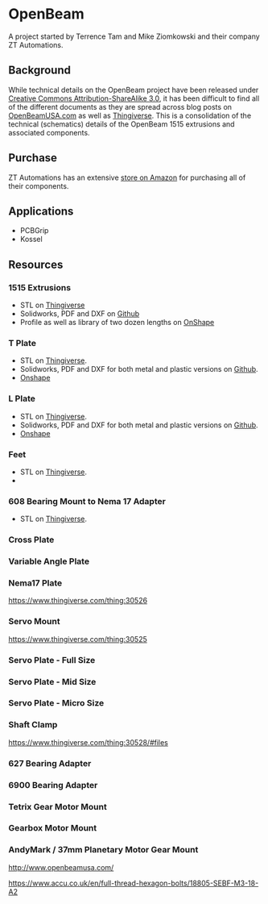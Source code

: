 # OpenBeam
A project started by Terrence Tam and Mike Ziomkowski and their company ZT Automations.

## Background
While technical details on the OpenBeam project have been released under [Creative Commons Attribution-ShareAlike 3.0](https://creativecommons.org/licenses/by-sa/3.0/legalcode), it has been difficult to find all of the different documents as they are spread across blog posts on [OpenBeamUSA.com](http://openbeamusa.com) as well as [Thingiverse](http://thingiverse). This is a consolidation of the technical (schematics) details of the OpenBeam 1515 extrusions and associated components.

## Purchase
ZT Automations has an extensive [store on Amazon](https://www.amazon.com/s/ref=sr_il_to_merchant-items?me=A2J9I03OJ1NNQD) for purchasing all of their components.

## Applications
- PCBGrip
- Kossel

## Resources
### 1515 Extrusions
- STL on [Thingiverse](https://www.thingiverse.com/thing:30521)
- Solidworks, PDF and DXF on [Github](https://github.com/mirskytech/OpenBeam/tree/master/Extrusion)
- Profile as well as library of two dozen lengths on [OnShape](https://cad.onshape.com/documents/bd185d78c18cc8ac10737a74/w/693657db79c6026360bd9351/e/1f507412aec59ec0028640a7)

### T Plate
- STL on [Thingiverse](https://www.thingiverse.com/thing:30524).
- Solidworks, PDF and DXF for both metal and plastic versions on [Github](https://github.com/mirskytech/OpenBeam/tree/master/T%20Plate).
- [Onshape](https://cad.onshape.com/documents/0901af6ddc298f4b61f7c112/w/3b816bb8e6f387746c9d650c/e/a54bc5ec4be4c5b5461c29db)

### L Plate
- STL on [Thingiverse](https://www.thingiverse.com/thing:30523).
- Solidworks, PDF and DXF for both metal and plastic versions on [Github](https://github.com/mirskytech/OpenBeam/tree/master/L%20Plate).
- [Onshape](https://cad.onshape.com/documents/0901af6ddc298f4b61f7c112/w/3b816bb8e6f387746c9d650c/e/ef69ce4db350098ccc6060fa)

### Feet
- STL on [Thingiverse](https://www.thingiverse.com/thing:30529).
-
### 608 Bearing Mount to Nema 17 Adapter
- STL on [Thingiverse](https://www.thingiverse.com/thing:30527).

### Cross Plate
### Variable Angle Plate
### Nema17 Plate
https://www.thingiverse.com/thing:30526
### Servo Mount
https://www.thingiverse.com/thing:30525
### Servo Plate - Full Size
### Servo Plate - Mid Size
### Servo Plate - Micro Size
### Shaft Clamp
https://www.thingiverse.com/thing:30528/#files
### 627 Bearing Adapter
### 6900 Bearing Adapter
### Tetrix Gear Motor Mount
### Gearbox Motor Mount
### AndyMark / 37mm Planetary Motor Gear Mount






http://www.openbeamusa.com/

https://www.accu.co.uk/en/full-thread-hexagon-bolts/18805-SEBF-M3-18-A2